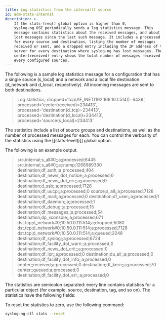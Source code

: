 ```yaml
---
title: Log statistics from the internal() source
id: adm-stats-internal
description: >-
    If the stats-freq() global option is higher than 0,
    syslog-ng OSE periodically sends a log statistics message. This
    message contains statistics about the received messages, and about any
    lost messages since the last such message. It includes a processed entry
    for every source and destination, listing the number of messages
    received or sent, and a dropped entry including the IP address of the
    server for every destination where syslog-ng has lost messages. The
    center(received) entry shows the total number of messages received from
    every configured sources.
---
```


The following is a sample log statistics message for a configuration
that has a single source (s_local) and a network and a local file
destination (d_network and d_local, respectively). All incoming
messages are sent to both destinations.

>Log statistics;
>dropped='tcp(AF_INET(192.168.10.1:514))=6439',
>processed='center(received)=234413',
>processed='destination(d_tcp)=234413',
>processed='destination(d_local)=234413',
>processed='source(s_local)=234413'

The statistics include a list of source groups and destinations, as well
as the number of processed messages for each. You can control the
verbosity of the statistics using the
[[stats-level()]] global option.  

The following is an example output.

>src.internal;s_all#0;;a;processed;6445
>src.internal;s_all#0;;a;stamp;1268989330
>destination;df_auth;;a;processed;404
>destination;df_news_dot_notice;;a;processed;0
>destination;df_news_dot_err;;a;processed;0
>destination;d_ssb;;a;processed;7128
>destination;df_uucp;;a;processed;0
>source;s_all;;a;processed;7128
>destination;df_mail;;a;processed;0
>destination;df_user;;a;processed;1
>destination;df_daemon;;a;processed;1
>destination;df_debug;;a;processed;15
>destination;df_messages;;a;processed;54
>destination;dp_xconsole;;a;processed;671
>dst.tcp;d_network#0;10.50.0.111:514;a;dropped;5080
>dst.tcp;d_network#0;10.50.0.111:514;a;processed;7128
>dst.tcp;d_network#0;10.50.0.111:514;a;queued;2048
>destination;df_syslog;;a;processed;6724
>destination;df_facility_dot_warn;;a;processed;0
>destination;df_news_dot_crit;;a;processed;0
>destination;df_lpr;;a;processed;0
>destination;du_all;;a;processed;0
>destination;df_facility_dot_info;;a;processed;0
>center;;received;a;processed;0
>destination;df_kern;;a;processed;70
>center;;queued;a;processed;0
>destination;df_facility_dot_err;;a;processed;0

The statistics are semicolon separated: every line contains statistics
for a particular object (for example, source, destination, tag, and so
on). The statistics have the following fields:

To reset the statistics to zero, use the following command:

```bash
syslog-ng-ctl stats --reset
```
